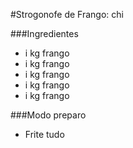 #Strogonofe de Frango: chi

###Ingredientes

 - i kg frango
 - i kg frango
 - i kg frango
 - i kg frango
 - i kg frango
 
 ###Modo preparo
 
  - Frite tudo
